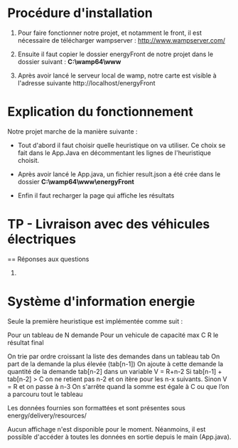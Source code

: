 # Procédure d'installation 

1) Pour faire fonctionner notre projet, et notamment le front, il est nécessaire de télécharger wampserver :
http://www.wampserver.com/

2) Ensuite il faut copier le dossier energyFront de notre projet dans le dossier suivant : **C:\wamp64\www**

3) Après avoir lancé le serveur local de wamp, notre carte est visible à l'adresse suivante http://localhost/energyFront

# Explication du fonctionnement

Notre projet marche de la manière suivante :
- Tout d'abord il faut choisir quelle heuristique on va utiliser. Ce choix se fait dans le App.Java en décommentant les lignes de l'heuristique choisit.

- Après avoir lancé le App.java, un fichier result.json a été crée dans le dossier **C:\wamp64\www\energyFront**

- Enfin il faut recharger la page qui affiche les résultats

# TP - Livraison avec des véhicules électriques

== 
Réponses aux questions

1) 

# Système d'information energie

Seule la première heuristique est implémentée comme suit :

Pour un tableau de N demande 
Pour un vehicule de capacité max C
R le résultat final


On trie par ordre croissant la liste des demandes dans un tableau tab
On part de la demande la plus élevée (tab[n-1])
On ajoute à cette demande la quantité de la demande tab[n-2] dans un variable V = R+n-2
Si tab[n-1] + tab[n-2] > C on ne retient pas n-2 et on itère pour les n-x suivants. Sinon V = R et on passe à n-3
On s'arrête quand la somme est égale à C ou que l’on a parcouru tout le tableau



Les données fournies son formattées et sont présentes sous energy/delivery/resources/

Aucun affichage n'est disponible pour le moment. Néanmoins, il est possible d'accéder à toutes les données en sortie depuis le main (App.java).

